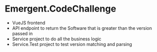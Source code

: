 # Emergent.CodeChallenge

* VueJS frontend
* API endpoint to return the Software that is greater than the version passed in
* Service project to do all the business logic
* Service.Test project to test version matching and parsing
